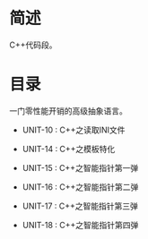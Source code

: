 # 简述

C++代码段。

# 目录

一门零性能开销的高级抽象语言。

+ UNIT-10 : C++之读取INI文件

+ UNIT-14 : C++之模板特化

+ UNIT-15 : C++之智能指针第一弹

+ UNIT-16 : C++之智能指针第二弹

+ UNIT-17 : C++之智能指针第三弹

+ UNIT-18 : C++之智能指针第四弹
